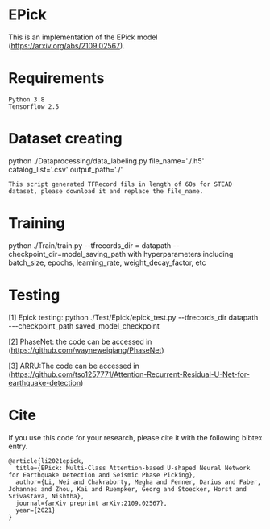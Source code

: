 # EPick
This is an implementation of the EPick model (https://arxiv.org/abs/2109.02567).

# Requirements
```
Python 3.8
Tensorflow 2.5
```
# Dataset creating
python ./Dataprocessing/data_labeling.py file_name='./.h5' catalog_list='.csv' output_path='./'
```
This script generated TFRecord fils in length of 60s for STEAD dataset, please download it and replace the file_name.
```
# Training
python ./Train/train.py --tfrecords_dir = datapath --checkpoint_dir=model_saving_path with hyperparameters including batch_size,  epochs, learning_rate, weight_decay_factor, etc

# Testing

[1] Epick testing: python ./Test/Epick/epick_test.py --tfrecords_dir datapath ---checkpoint_path saved_model_checkpoint

[2] PhaseNet: the code can be accessed in (https://github.com/wayneweiqiang/PhaseNet)

[3] ARRU:The code can be accessed in (https://github.com/tso1257771/Attention-Recurrent-Residual-U-Net-for-earthquake-detection)

# Cite
If you use this code for your research, please cite it with the following bibtex entry.
```
@article{li2021epick,
  title={EPick: Multi-Class Attention-based U-shaped Neural Network for Earthquake Detection and Seismic Phase Picking},
  author={Li, Wei and Chakraborty, Megha and Fenner, Darius and Faber, Johannes and Zhou, Kai and Ruempker, Georg and Stoecker, Horst and Srivastava, Nishtha},
  journal={arXiv preprint arXiv:2109.02567},
  year={2021}
}
```

